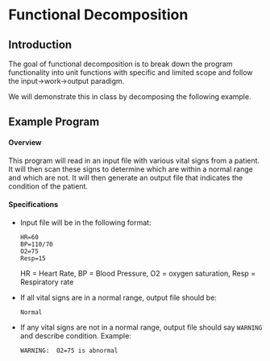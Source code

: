 # Functional Decomposition
## Introduction
The goal of functional decomposition is to break down the program functionality
into  unit functions with specific and limited scope and follow the 
input->work->output paradigm.

We will demonstrate this in class by decomposing the following example.

## Example Program
#### Overview 
This program will read in an input file with various vital signs from a 
patient.  It will then scan these signs to determine which are within a normal
range and which are not.  It will then generate an output file that indicates
the condition of the patient.

#### Specifications
* Input file will be in the following format:
  ```
  HR=60
  BP=110/70
  O2=75
  Resp=15
  ```
  HR = Heart Rate, BP = Blood Pressure, O2 = oxygen saturation, Resp = 
  Respiratory rate
  
* If all vital signs are in a normal range, output file should be:
  ```
  Normal
  ```
* If any vital signs are not in a normal range, output file should say 
  `WARNING` and describe condition.  Example:
  ```
  WARNING:  O2=75 is abnormal
  ```

